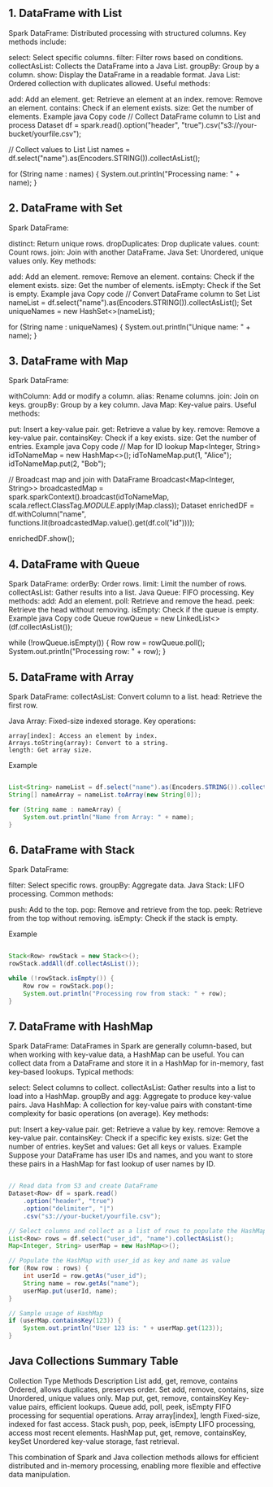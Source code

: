 ## 1. DataFrame with List
Spark DataFrame: Distributed processing with structured columns. Key methods include:

select: Select specific columns.
filter: Filter rows based on conditions.
collectAsList: Collects the DataFrame into a Java List.
groupBy: Group by a column.
show: Display the DataFrame in a readable format.
Java List: Ordered collection with duplicates allowed. Useful methods:

add: Add an element.
get: Retrieve an element at an index.
remove: Remove an element.
contains: Check if an element exists.
size: Get the number of elements.
Example
java
Copy code
// Collect DataFrame column to List and process
Dataset<Row> df = spark.read().option("header", "true").csv("s3://your-bucket/yourfile.csv");

// Collect values to List
List<String> names = df.select("name").as(Encoders.STRING()).collectAsList();

for (String name : names) {
    System.out.println("Processing name: " + name);
}
## 2. DataFrame with Set
Spark DataFrame:

distinct: Return unique rows.
dropDuplicates: Drop duplicate values.
count: Count rows.
join: Join with another DataFrame.
Java Set: Unordered, unique values only. Key methods:

add: Add an element.
remove: Remove an element.
contains: Check if the element exists.
size: Get the number of elements.
isEmpty: Check if the Set is empty.
Example
java
Copy code
// Convert DataFrame column to Set
List<String> nameList = df.select("name").as(Encoders.STRING()).collectAsList();
Set<String> uniqueNames = new HashSet<>(nameList);

for (String name : uniqueNames) {
    System.out.println("Unique name: " + name);
}
## 3. DataFrame with Map
Spark DataFrame:

withColumn: Add or modify a column.
alias: Rename columns.
join: Join on keys.
groupBy: Group by a key column.
Java Map: Key-value pairs. Useful methods:

put: Insert a key-value pair.
get: Retrieve a value by key.
remove: Remove a key-value pair.
containsKey: Check if a key exists.
size: Get the number of entries.
Example
java
Copy code
// Map for ID lookup
Map<Integer, String> idToNameMap = new HashMap<>();
idToNameMap.put(1, "Alice");
idToNameMap.put(2, "Bob");

// Broadcast map and join with DataFrame
Broadcast<Map<Integer, String>> broadcastedMap = spark.sparkContext().broadcast(idToNameMap, scala.reflect.ClassTag$.MODULE$.apply(Map.class));
Dataset<Row> enrichedDF = df.withColumn("name", functions.lit(broadcastedMap.value().get(df.col("id"))));

enrichedDF.show();
## 4. DataFrame with Queue
Spark DataFrame:
orderBy: Order rows.
limit: Limit the number of rows.
collectAsList: Gather results into a list.
Java Queue: FIFO processing. Key methods:
add: Add an element.
poll: Retrieve and remove the head.
peek: Retrieve the head without removing.
isEmpty: Check if the queue is empty.
Example
java
Copy code
Queue<Row> rowQueue = new LinkedList<>(df.collectAsList());

while (!rowQueue.isEmpty()) {
    Row row = rowQueue.poll();
    System.out.println("Processing row: " + row);
}
## 5. DataFrame with Array
Spark DataFrame:
    collectAsList: Convert column to a list.
    head: Retrieve the first row.

Java Array: Fixed-size indexed storage. Key operations:

    array[index]: Access an element by index.
    Arrays.toString(array): Convert to a string.
    length: Get array size.
Example
```java

List<String> nameList = df.select("name").as(Encoders.STRING()).collectAsList();
String[] nameArray = nameList.toArray(new String[0]);

for (String name : nameArray) {
    System.out.println("Name from Array: " + name);
}
```
## 6. DataFrame with Stack
Spark DataFrame:

filter: Select specific rows.
groupBy: Aggregate data.
Java Stack: LIFO processing. Common methods:

push: Add to the top.
pop: Remove and retrieve from the top.
peek: Retrieve from the top without removing.
isEmpty: Check if the stack is empty.

Example
```java

Stack<Row> rowStack = new Stack<>();
rowStack.addAll(df.collectAsList());

while (!rowStack.isEmpty()) {
    Row row = rowStack.pop();
    System.out.println("Processing row from stack: " + row);
}
```
## 7. DataFrame with HashMap
Spark DataFrame: DataFrames in Spark are generally column-based, but when working with key-value data, a HashMap can be useful. You can collect data from a DataFrame and store it in a HashMap for in-memory, fast key-based lookups. Typical methods:

select: Select columns to collect.
collectAsList: Gather results into a list to load into a HashMap.
groupBy and agg: Aggregate to produce key-value pairs.
Java HashMap: A collection for key-value pairs with constant-time complexity for basic operations (on average). Key methods:

put: Insert a key-value pair.
get: Retrieve a value by key.
remove: Remove a key-value pair.
containsKey: Check if a specific key exists.
size: Get the number of entries.
keySet and values: Get all keys or values.
Example
Suppose your DataFrame has user IDs and names, and you want to store these pairs in a HashMap for fast lookup of user names by ID.

``` java

// Read data from S3 and create DataFrame
Dataset<Row> df = spark.read()
    .option("header", "true")
    .option("delimiter", "|")
    .csv("s3://your-bucket/yourfile.csv");

// Select columns and collect as a list of rows to populate the HashMap
List<Row> rows = df.select("user_id", "name").collectAsList();
Map<Integer, String> userMap = new HashMap<>();

// Populate the HashMap with user_id as key and name as value
for (Row row : rows) {
    int userId = row.getAs("user_id");
    String name = row.getAs("name");
    userMap.put(userId, name);
}

// Sample usage of HashMap
if (userMap.containsKey(123)) {
    System.out.println("User 123 is: " + userMap.get(123));
}
```
## Java Collections Summary Table
Collection Type	    Methods	                                Description
List	            add, get, remove, contains	            Ordered, allows duplicates, preserves order.
Set	                add, remove, contains, size	            Unordered, unique values only.
Map	                put, get, remove, containsKey	        Key-value pairs, efficient lookups.
Queue	            add, poll, peek, isEmpty	            FIFO processing for sequential operations.
Array	            array[index], length	                Fixed-size, indexed for fast access.
Stack	            push, pop, peek, isEmpty	            LIFO processing, access most recent elements.
HashMap	            put, get, remove, containsKey, keySet	Unordered key-value storage, fast retrieval.

This combination of Spark and Java collection methods allows for efficient distributed and in-memory processing, enabling more flexible and effective data manipulation.